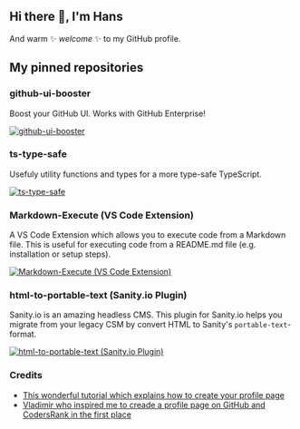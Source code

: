 ## Hi there 👋, I'm Hans

And warm ✨ _welcome_ ✨ to my GitHub profile.

## My pinned repositories

### github-ui-booster

Boost your GitHub UI. Works with GitHub Enterprise!

[![github-ui-booster](https://github-readme-stats.vercel.app/api/pin/?username=HansKre&repo=github-ui-booster&show_owner=true)](https://www.npmjs.com/package/github-ui-booster)

### ts-type-safe

Usefuly utility functions and types for a more type-safe TypeScript.

[![ts-type-safe](https://github-readme-stats.vercel.app/api/pin/?username=HansKre&repo=ts-type-safe&show_owner=true)](https://www.npmjs.com/package/ts-type-safe)

### Markdown-Execute (VS Code Extension)

A VS Code Extension which allows you to execute code from a Markdown file. This is useful for executing code from a README.md file (e.g. installation or setup steps).

[![Markdown-Execute (VS Code Extension)](https://github-readme-stats.vercel.app/api/pin/?username=HansKre&repo=markdown-execute&show_owner=true)](https://github.com/HansKre/markdown-execute)

### html-to-portable-text (Sanity.io Plugin)

Sanity.io is an amazing headless CMS. This plugin for Sanity.io helps you migrate from your legacy CSM by convert HTML to Sanity's `portable-text`-format.

[![html-to-portable-text (Sanity.io Plugin)](https://github-readme-stats.vercel.app/api/pin/?username=HansKre&repo=sanity-plugin-html-to-portable-text&show_owner=true)](https://github.com/HansKre/sanity-plugin-html-to-portable-text)

### Credits

- [This wonderful tutorial which explains how to create your profile page](https://medium.com/better-programming/3-steps-to-improve-your-github-overview-page-950c64d4d465)
- [Vladimir who inspired me to creade a profile page on GitHub and CodersRank in the first place](https://github.com/nolimits4web)

<!--
- 🔭 I’m currently working on ...
- 🌱 I’m currently learning ...
- 👯 I’m looking to collaborate on ...
- 🤔 I’m looking for help with ...
- 💬 Ask me about ...
- 📫 How to reach me: ...
- 😄 Pronouns: ...
- ⚡ Fun fact: ...
-->
